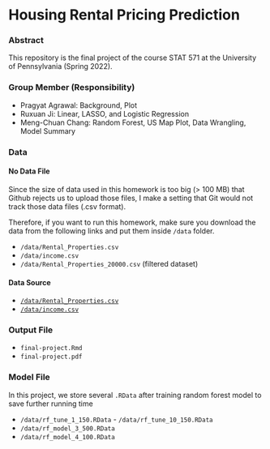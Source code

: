 # Housing Rental Pricing Prediction

### Abstract

This repository is the final project of the course STAT 571 at the University of Pennsylvania (Spring 2022).

### Group Member (Responsibility)

* Pragyat Agrawal: Background, Plot
* Ruxuan Ji: Linear, LASSO, and Logistic Regression
* Meng-Chuan Chang: Random Forest, US Map Plot, Data Wrangling, Model Summary

### Data

#### No Data File

Since the size of data used in this homework is too big (> 100 MB) that Github rejects us to upload those files, I make a setting that Git would not track those data files (.csv format). 

Therefore, if you want to run this homework, make sure you download the data from the following links and put them inside `/data` folder.

* `/data/Rental_Properties.csv`
* `/data/income.csv`
* `/data/Rental_Properties_20000.csv` (filtered dataset)

#### Data Source

* [`/data/Rental_Properties.csv`](https://www.kaggle.com/datasets/elizabethveillon/us-rental-listings-summer-2021)
* [`/data/income.csv`](https://www.irs.gov/statistics/soi-tax-stats-individual-income-tax-statistics-2019-zip-code-data-soi)

### Output File

* `final-project.Rmd`
* `final-project.pdf`

### Model File

In this project, we store several `.RData` after training random forest model to save further running time

* `/data/rf_tune_1_150.RData` - `/data/rf_tune_10_150.RData`
* `/data/rf_model_3_500.RData`
* `/data/rf_model_4_100.RData`